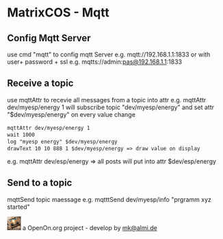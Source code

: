 
# MatrixCOS - Mqtt 

## Config Mqtt Server 

use cmd "mqtt" to config  mqtt Server
	e.g. mqtt://192.168.1.1:1833
or with user+ password + ssl
	e.g. mqtts://admin:pas@192.168.1.1:1833

## Receive a topic 

use mqttAttr to recevie all messages from a topic into attr
	e.g. mqttAttr dev/myesp/energy 1
will subscribe topic "dev/myesp/energy" and set attr "$dev/myesp/energy" on every value change

	mqttAttr dev/myesp/energy 1
	wait 1000
	log "myesp energy" $dev/myesp/energy
	drawText 10 10 888 1 $dev/myesp/energy => draw value on display

e.g. mqttAttr dev/esp/energy => all posts will put into attr $dev/esp/energy 

## Send to a topic

mqttSend topic maessage
	e.g. mqtttSend dev/myesp/info "prgramm xyz started"
	
	
	
![LOGO](../images/Hub75_logo_32x32.gif) a OpenOn.org project - develop by mk@almi.de 